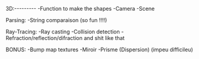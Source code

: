 3D:---------
	-Function to make the shapes
	-Camera
	-Scene

Parsing:
	-String comparaison (so fun !!!!)

Ray-Tracing:
	-Ray casting
	-Collision detection
	-Refraction/reflection/difraction and shit like that

BONUS:
	-Bump map textures
	-Miroir
	-Prisme (Dispersion) (impeu difficileu)
